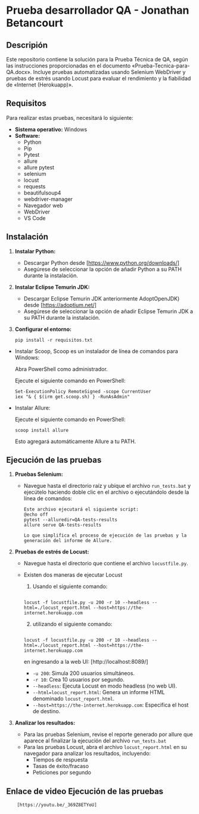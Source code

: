 # Prueba desarrollador QA - Jonathan Betancourt

## Descripión

Este repositorio contiene la solución para la Prueba Técnica de QA, según las instrucciones proporcionadas en el documento «Prueba-Tecnica-para-QA.docx». Incluye pruebas automatizadas usando Selenium WebDriver y pruebas de estrés usando Locust para evaluar el rendimiento y la fiabilidad de «Internet (Herokuapp)».

## Requisitos

Para realizar estas pruebas, necesitará lo siguiente:

*   **Sistema operativo:** Windows
*   **Software:**
    *   Python
    *   Pip
    *   Pytest
    *   allure
    *   allure pytest
    *   selenium
    *   locust
    *   requests
    *   beautifulsoup4
    *   webdriver-manager
    *   Navegador web
    *   WebDriver
    *   VS Code


## Instalación

1.  **Instalar Python:**
    *   Descargar Python desde [https://www.python.org/downloads/]
    *   Asegúrese de seleccionar la opción de añadir Python a su PATH durante la instalación.

1.  **Instalar Eclipse Temurin JDK:**
    *   Descargar Eclipse Temurin JDK anteriormente AdoptOpenJDK) desde [https://adoptium.net/]
    *   Asegúrese de seleccionar la opción de añadir Eclipse Temurin JDK a su PATH durante la instalación.


3.  **Configurar el entorno:**
    ```
    pip install -r requisitos.txt
    ```
*   Instalar Scoop, Scoop es un instalador de línea de comandos para Windows:

    Abra PowerShell como administrador.

    Ejecute el siguiente comando en PowerShell:

    ```
    Set-ExecutionPolicy RemoteSigned -scope CurrentUser
    iex "& { $(irm get.scoop.sh) } -RunAsAdmin"
    ```
*   Instalar Allure:

    Ejecute el siguiente comando en PowerShell:
    ```
    scoop install allure
    ```
    Esto agregará automáticamente Allure a tu PATH.



## Ejecución de las pruebas

1.  **Pruebas Selenium:**

    * Navegue hasta el directorio raíz y ubique el archivo `run_tests.bat` y ejecútelo haciendo doble clic en el archivo o ejecutándolo desde la línea de comandos:
        ```
        Este archivo ejecutará el siguiente script:
        @echo off
        pytest --alluredir=QA-tests-results
        allure serve QA-tests-results

        Lo que simplifica el proceso de ejecución de las pruebas y la generación del informe de Allure.

        ```

2.  **Pruebas de estrés de Locust:**
    * Navegue hasta el directorio que contiene el archivo `locustfile.py`.
    * Existen dos maneras de ejecutar Locust 
    
        1. Usando el siguiente comando:
        ```

        locust -f locustfile.py -u 200 -r 10 --headless --html=./locust_report.html --host=https://the-internet.herokuapp.com
        ```
        2. utilizando el siguiente comando:

        ```

        locust -f locustfile.py -u 200 -r 10 --headless --html=./locust_report.html --host=https://the-internet.herokuapp.com
        ```
        en ingresando a la web UI: [http://localhost:8089/]

        *   `-u 200`: Simula 200 usuarios simultáneos.
        *   `-r 10`: Crea 10 usuarios por segundo.
        *   `--headless`: Ejecuta Locust en modo headless (no web UI).
        *   `--html=locust_report.html`: Genera un informe HTML denominado `locust_report.html`.
        *   `--host=https://the-internet.herokuapp.com`: Especifica el host de destino.

3.  **Analizar los resultados:**
    * Para las pruebas Selenium, revise el reporte generado por allure que aparece al finalizar la ejecución del archivo `run_tests.bat`  
    * Para las pruebas Locust, abra el archivo `locust_report.html` en su navegador para analizar los resultados, incluyendo:
        * Tiempos de respuesta
        * Tasas de éxito/fracaso
        * Peticiones por segundo

## Enlace de video Ejecución de las pruebas
        
        [https://youtu.be/_369Z8ETYoU]
